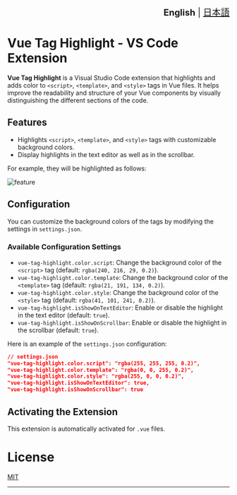 <div align="right" style="font-size: 20px;">

**English** | [日本語](./README.ja.md)

</div>

# **Vue Tag Highlight** - VS Code Extension

**Vue Tag Highlight** is a Visual Studio Code extension that highlights and adds color to `<script>`, `<template>`, and `<style>` tags in Vue files. It helps improve the readability and structure of your Vue components by visually distinguishing the different sections of the code.

## Features

- Highlights `<script>`, `<template>`, and `<style>` tags with customizable background colors.
- Display highlights in the text editor as well as in the scrollbar.

For example, they will be highlighted as follows:

![feature](https://github.com/user-attachments/assets/813f5670-1012-4d5c-9d02-9205fac6045d)

## Configuration

You can customize the background colors of the tags by modifying the settings in `settings.json`.

### Available Configuration Settings

- `vue-tag-highlight.color.script`: Change the background color of the `<script>` tag (default: `rgba(240, 216, 29, 0.2)`).
- `vue-tag-highlight.color.template`: Change the background color of the `<template>` tag (default: `rgba(21, 191, 134, 0.2)`).
- `vue-tag-highlight.color.style`: Change the background color of the `<style>` tag (default: `rgba(41, 101, 241, 0.2)`).
- `vue-tag-highlight.isShowOnTextEditor`: Enable or disable the highlight in the text editor (default: `true`).
- `vue-tag-highlight.isShowOnScrollbar`: Enable or disable the highlight in the scrollbar (default: `true`).

Here is an example of the `settings.json` configuration:

```json
// settings.json
"vue-tag-highlight.color.script": "rgba(255, 255, 255, 0.2)",
"vue-tag-highlight.color.template": "rgba(0, 0, 255, 0.2)",
"vue-tag-highlight.color.style": "rgba(255, 0, 0, 0.2)",
"vue-tag-highlight.isShowOnTextEditor": true,
"vue-tag-highlight.isShowOnScrollbar": true
```

## Activating the Extension

This extension is automatically activated for `.vue` files.

# License
[MIT](./LICENSE)

---
